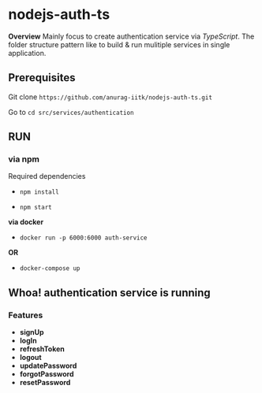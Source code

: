 # nodejs-auth-ts
**Overview**
Mainly focus to create authentication service via *TypeScript*. The folder structure pattern like to build & run mulitiple services in single application.

## Prerequisites
Git clone
```https://github.com/anurag-iitk/nodejs-auth-ts.git```

Go to ```cd src/services/authentication```

## RUN

### via npm
Required dependencies
* ```npm install```

* ```npm start```

**via docker**

* ```docker run -p 6000:6000 auth-service```

**OR**
* ```docker-compose up```

## Whoa! authentication service is running
### Features
* **signUp**
* **logIn**
* **refreshToken**
* **logout**
* **updatePassword**
* **forgotPassword**
* **resetPassword**

